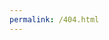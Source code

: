 ```yaml
---
permalink: /404.html
---
```

<!doctype html>
<html lang="ru" data-critters-container>
<head>
  <meta charset="utf-8">
  <title>Dream Body Massage - Массаж в Гродно</title>
  <base href="./">
  <meta name="viewport" content="width=device-width, initial-scale=1">
  <link rel="icon" type="image/x-icon" href="favicon.ico">
<style>*{padding:0;margin:0}</style><link rel="stylesheet" href="styles.e0513db187094e5e.css" media="print" onload="this.media='all'"><noscript><link rel="stylesheet" href="styles.e0513db187094e5e.css"></noscript></head>
<body>
  <app-root></app-root>
<script src="runtime.771c5fa6dd11d129.js" type="module"></script><script src="polyfills.fe03e1ede4f78dcf.js" type="module"></script><script src="main.a577b8ab22d86984.js" type="module"></script></body>
</html>
